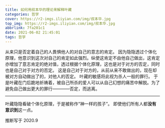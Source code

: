 ```yaml
---
title: 如何用叔本华的理论来解释叶藏
categories: 哲学
cover: https://r2-imgs.iliyian.com/img/叔本华.jpg
top_img: https://r2-imgs.iliyian.com/img/叔本华.jpg
abbrlink: 7fa201c1
date: 2021-06-02 21:45:01
tags: 哲学
---
```


从来只是否定着自己的人畏惧他人的对自己的意志的肯定。
因为隐隐透过个体化原理，他意识到这次对自己的肯定如此强烈。纵使这肯定不由他自己做出，这肯定亦增加了意志肯定的绝对值，透过根据个体化原理，这也是对于对方的否定，同时也是自己对于对方的否定。
这是自己对于对方的，从前从来不敢做出的，现在却被对方自动做出了的，对他人的否定。
叶藏的敏感将此视为杀人一般的罪行。
于是叶藏在门后跪地祈祷着，被自己所杀的爱人可以从自己幻想的痛苦中解脱。为了避免自己做出更大的罪行————否定，而逃离。

---

叶藏隐隐看破个体化原理，于是被称作“神一样的孩子”。
即使他们所有人都**没有意识到**这一点。

推断写于 2020.9